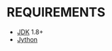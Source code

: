 # REQUIREMENTS

* [JDK](http://www.oracle.com/technetwork/java/javase/downloads/index.html) 1.8+
* [Jython](http://www.jython.org)
